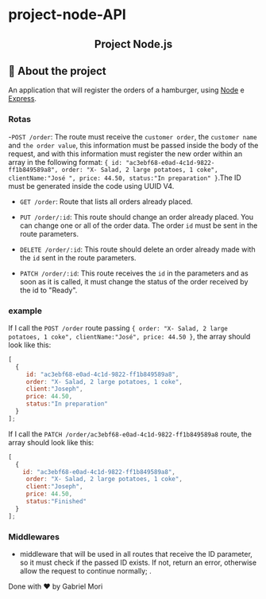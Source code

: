 # project-node-API
<h2 align="center">
 Project Node.js
</h2>


## :rocket: About the project 

  An application that will register the orders of a hamburger, using [Node](https://nodejs.org/en/) e [Express](https://expressjs.com/pt-br/).

### Rotas
-`POST /order`: The route must receive the `customer order`, the `customer name` and `the order value`, this information must be passed inside the body of the request, and with this information must register the new order within an array in the following format: `{ id: "ac3ebf68-e0ad-4c1d-9822-ff1b849589a8", order: "X- Salad, 2 large potatoes, 1 coke", clientName:"José ", price: 44.50, status:"In preparation" }`.The ID must be generated inside the code using UUID V4.

- `GET /order`: Route that lists all orders already placed.

- `PUT /order/:id`: This route should change an order already placed. You can change one or all of the order data. The order `id` must be sent in the route parameters.

- `DELETE /order/:id`: This route should delete an order already made with the `id` sent in the route parameters.


- `PATCH /order/:id`: This route receives the `id` in the parameters and as soon as it is called, it must change the status of the order received by the id to "Ready".

### example


If I call the `POST /order` route passing `{ order: "X- Salad, 2 large potatoes, 1 coke", clientName:"José", price: 44.50 }`,
the array should look like this:

```js
[
  {
     id: "ac3ebf68-e0ad-4c1d-9822-ff1b849589a8",
     order: "X- Salad, 2 large potatoes, 1 coke",
     client:"Joseph",
     price: 44.50,
     status:"In preparation"
  }
];
```

If I call the `PATCH /order/ac3ebf68-e0ad-4c1d-9822-ff1b849589a8` route,
the array should look like this:
```js
[
  {
    id: "ac3ebf68-e0ad-4c1d-9822-ff1b849589a8",
     order: "X- Salad, 2 large potatoes, 1 coke",
     client:"Joseph",
     price: 44.50,
     status:"Finished"
  }
];
```

### Middlewares

-  middleware that will be used in all routes that receive the ID parameter, so it must check if the passed ID exists. If not, return an error, otherwise allow the request to continue normally;
.


Done with ♥ by Gabriel Mori
